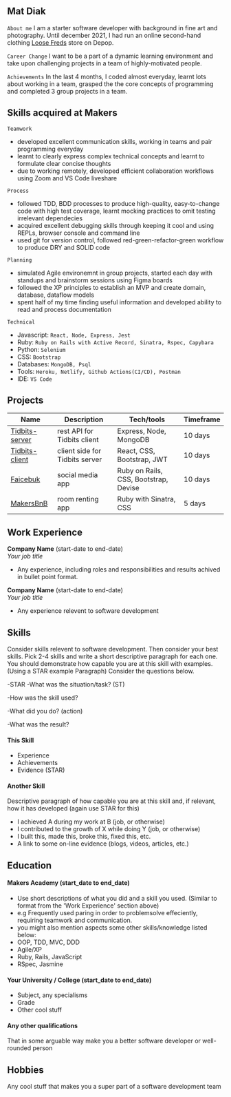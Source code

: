 ## Mat Diak

```About me```
I am a starter software developer with background in fine art and photography. Until december 2021, I had run an online second-hand clothing [Loose Freds](https://depop.com/loosefreds) store on Depop.

```Career Change```
I want to be a part of a dynamic learning environment and take upon challenging projects in a team of highly-motivated people.

```Achievements```
In the last 4 months, I coded almost everyday, learnt lots about working in a team, grasped the the core concepts of programming and completed 3 group projects in a team.

## Skills acquired at Makers
```Teamwork```
  - developed excellent communication skills, working in teams and pair programming everyday
  - learnt to clearly express complex technical concepts and learnt to formulate clear concise thoughts
  - due to working remotely, developed efficient collaboration workflows using Zoom and VS Code liveshare

```Process```
  - followed TDD, BDD processes to produce high-quality, easy-to-change code with high test coverage, learnt mocking practices to omit testing irrelevant dependecies
  - acquired excellent debugging skills through keeping it cool and using REPLs, browser console and command line
  - used git for version control, followed red-green-refactor-green workflow to produce DRY and SOLID code

```Planning```
  - simulated Agile environemnt in group projects, started each day with standups and brainstorm sessions using Figma boards
  - followed the XP principles to establish an MVP and create domain, database, dataflow models
  - spent half of my time finding useful information and developed ability to read and process documentation

```Technical```
  - Javascript: ```React, Node, Express, Jest```
  - Ruby: ```Ruby on Rails with Active Record, Sinatra, Rspec, Capybara```
  - Python: ```Selenium```
  - CSS: ```Bootstrap```
  - Databases: ```MongoDB, Psql```
  - Tools: ```Heroku, Netlify, Github Actions(CI/CD), Postman```
  - IDE: ```VS Code```

## Projects

| Name                         | Description       | Tech/tools        | Timeframe |
| ---------------------------- | ----------------- | ----------------- | --------- |
| [Tidbits-server](https://github.com/mat-diak/snacks-server) | rest API for Tidbits client | Express, Node, MongoDB  | 10 days |
| [Tidbits-client](https://github.com/mat-diak/snacks-client) | client side for Tidbits server | React, CSS, Bootstrap, JWT | 10 days |
| [Faicebuk](https://github.com/mat-diak/Faicebuk) | social media app | Ruby on Rails, CSS, Bootstrap, Devise | 10 days
| [MakersBnB](https://github.com/mat-diak/MakersBnb) | room renting app | Ruby with Sinatra, CSS | 5 days

## Work Experience

**Company Name** (start-date to end-date)  
_Your job title_

- Any experience, including roles and responsibilities and results achived in bullet point format.

**Company Name** (start-date to end-date)  
_Your job title_

- Any experience relevent to software development

## Skills

Consider skills relevent to software development. Then consider your best skills. Pick 2-4 skills and write a short descriptive paragraph for each one. You should demonstrate how capable you are at this skill with examples.
(Using a STAR example Paragraph) Consider the questions below.

-STAR
-What was the situation/task? (ST)

-How was the skill used?

-What did you do? (action)

-What was the result?


#### This Skill

- Experience
- Achievements
- Evidence (STAR)

#### Another Skill

Descriptive paragraph of how capable you are at this skill and, if relevant, how it has developed (again use STAR for this)

- I achieved A during my work at B (job, or otherwise)
- I contributed to the growth of X while doing Y (job, or otherwise)
- I built this, made this, broke this, fixed this, etc.
- A link to some on-line evidence (blogs, videos, articles, etc.)

## Education

#### Makers Academy (start_date to end_date)
- Use short descriptions of what you did and a skill you used. (Similar to format from the 'Work Experience' section above)
- e.g Frequently used paring in order to problemsolve effeciently, requiring teamwork and communication.
- you might also mention aspects some other skills/knowledge listed below: 
- OOP, TDD, MVC, DDD
- Agile/XP
- Ruby, Rails, JavaScript
- RSpec, Jasmine

#### Your University / College (start_date to end_date)

- Subject, any specialisms
- Grade
- Other cool stuff

#### Any other qualifications

That in some arguable way make you a better software developer or well-rounded person

## Hobbies

Any cool stuff that makes you a super part of a software development team
